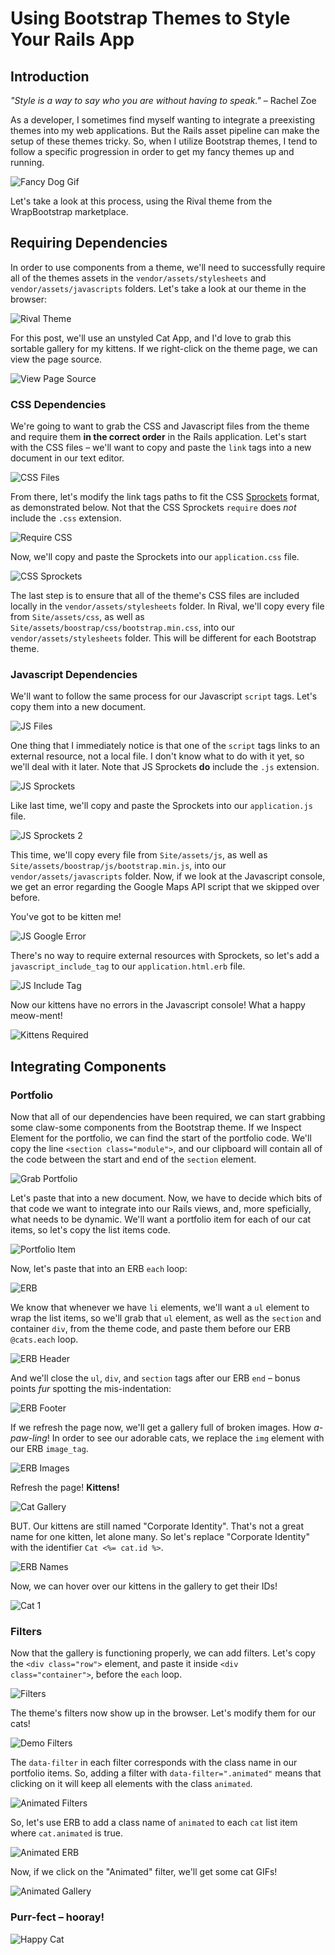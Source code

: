 # Using Bootstrap Themes to Style Your Rails App

## Introduction

_"Style is a way to say who you are without having to speak."_
– Rachel Zoe

As a developer, I sometimes find myself wanting to integrate a preexisting themes into my web applications. But the Rails asset pipeline can make the setup of these themes tricky. So, when I utilize Bootstrap themes, I tend to follow a specific progression in order to get my fancy themes up and running.

![Fancy Dog Gif](https://media.giphy.com/media/3bKZlDZjU0hR6/giphy.gif)

Let's take a look at this process, using the Rival theme from the WrapBootstrap marketplace.

## Requiring Dependencies

In order to use components from a theme, we'll need to successfully require all of the themes assets in the `vendor/assets/stylesheets` and `vendor/assets/javascripts` folders. Let's take a look at our theme in the browser:

![Rival Theme](http://i.imgur.com/oUS8YrB.png)

For this post, we'll use an unstyled Cat App, and I'd love to grab this sortable gallery for my kittens. If we right-click on the theme page, we can view the page source.

![View Page Source](http://i.imgur.com/XN7UP4j.png)

### CSS Dependencies

We're going to want to grab the CSS and Javascript files from the theme and require them __in the correct order__ in the Rails application. Let's start with the CSS files – we'll want to copy and paste the `link` tags into a new document in our text editor.

![CSS Files](http://i.imgur.com/VZ8xgUN.png)

From there, let's modify the link tags paths to fit the CSS [Sprockets](https://github.com/sstephenson/sprockets) format, as demonstrated below. Not that the CSS Sprockets `require` does _not_ include the `.css` extension.

![Require CSS](http://i.imgur.com/Mkw3ISe.png)

Now, we'll copy and paste the Sprockets into our `application.css` file.

![CSS Sprockets](http://i.imgur.com/PCVzVE9.png)

The last step is to ensure that all of the theme's CSS files are included locally in the `vendor/assets/stylesheets` folder. In Rival, we'll copy every file from `Site/assets/css`, as well as `Site/assets/boostrap/css/bootstrap.min.css`, into our `vendor/assets/stylesheets` folder. This will be different for each Bootstrap theme.

### Javascript Dependencies

We'll want to follow the same process for our Javascript `script` tags. Let's copy them into a new document.

![JS Files](http://i.imgur.com/U9HkOGU.png)

One thing that I immediately notice is that one of the `script` tags links to an external resource, not a local file. I don't know what to do with it yet, so we'll deal with it later. Note that JS Sprockets __do__ include the `.js` extension.

![JS Sprockets](http://i.imgur.com/KO7gQCZ.png)

Like last time, we'll copy and paste the Sprockets into our `application.js` file.

![JS Sprockets 2](http://i.imgur.com/LBzkzyL.png)

This time, we'll copy every file from `Site/assets/js`, as well as `Site/assets/boostrap/js/bootstrap.min.js`, into our `vendor/assets/javascripts` folder. Now, if we look at the Javascript console, we get an error regarding the Google Maps API script that we skipped over before.

You've got to be kitten me!

![JS Google Error](http://i.imgur.com/LkqSMnV.png)

There's no way to require external resources with Sprockets, so let's add a `javascript_include_tag` to our `application.html.erb` file.

![JS Include Tag](http://i.imgur.com/Xxhk7d3.png)

Now our kittens have no errors in the Javascript console! What a happy meow-ment!

![Kittens Required](https://media.giphy.com/media/SRO0ZwmImic0/giphy.gif)

## Integrating Components

### Portfolio

Now that all of our dependencies have been required, we can start grabbing some claw-some components from the Bootstrap theme. If we Inspect Element for the portfolio, we can find the start of the portfolio code. We'll copy the line `<section class="module">`, and our clipboard will contain all of the code between the start and end of the `section` element.

![Grab Portfolio](http://i.imgur.com/FgN3XV0.png)

Let's paste that into a new document. Now, we have to decide which bits of that code we want to integrate into our Rails views, and, more speficially, what needs to be dynamic. We'll want a portfolio item for each of our cat items, so let's copy the list items code.

![Portfolio Item](http://i.imgur.com/Dzj4gTh.png)

Now, let's paste that into an ERB `each` loop:

![ERB](http://i.imgur.com/3Jk5RZn.png)

We know that whenever we have `li` elements, we'll want a `ul` element to wrap the list items, so we'll grab that `ul` element, as well as the `section` and container `div`, from the theme code, and paste them before our ERB `@cats.each` loop.

![ERB Header](http://i.imgur.com/v4XxQKK.png)

And we'll close the `ul`, `div`, and `section` tags after our ERB `end` – bonus points _fur_ spotting the mis-indentation:

![ERB Footer](http://i.imgur.com/FvQgpes.png)

If we refresh the page now, we'll get a gallery full of broken images. How _a-paw-ling_! In order to see our adorable cats, we replace the `img` element with our ERB `image_tag`.

![ERB Images](http://i.imgur.com/UbtzopX.png)

Refresh the page! __Kittens!__

![Cat Gallery](http://i.imgur.com/LDAJYxC.png)

BUT. Our kittens are still named "Corporate Identity". That's not a great name for one kitten, let alone many. So let's replace "Corporate Identity" with the identifier `Cat <%= cat.id %>`.

![ERB Names](http://i.imgur.com/8NxEOJS.png)

Now, we can hover over our kittens in the gallery to get their IDs!

![Cat 1](http://i.imgur.com/8vHusPA.png)

### Filters

Now that the gallery is functioning properly, we can add filters. Let's copy the `<div class="row">` element, and paste it inside `<div class="container">`, before the `each` loop.

![Filters](http://i.imgur.com/VWA4FHn.png)

The theme's filters now show up in the browser. Let's modify them for our cats!

![Demo Filters](http://i.imgur.com/2pm12G7.png)

The `data-filter` in each filter corresponds with the class name in our portfolio items. So, adding a filter with `data-filter=".animated"` means that clicking on it will keep all elements with the class `animated`.

![Animated Filters](http://i.imgur.com/pqduxoC.png)

So, let's use ERB to add a class name of `animated` to each `cat` list item where `cat.animated` is true.

![Animated ERB](http://i.imgur.com/QrU2nt6.png)

Now, if we click on the "Animated" filter, we'll get some cat GIFs!

![Animated Gallery](http://i.imgur.com/dpffP2s.png)

### Purr-fect – hooray!

![Happy Cat](https://media.giphy.com/media/ToCRja2miF3Xi/giphy.gif)
